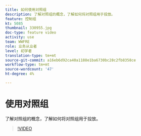 ```yaml
---
title: 如何使用对照组
description: 了解对照组的概念，了解如何将对照组用于投放。
feature: 控制组
kt: 5085
thumbnail: 330955.jpg
doc-type: feature video
activity: use
team: WWFRE
role: 业务从业者
level: 初学者
translation-type: tm+mt
source-git-commit: a16eb6d92ca40a1188e1ba6730bc28c2fb8358ce
workflow-type: tm+mt
source-wordcount: '47'
ht-degree: 4%

---
```



# 使用对照组

了解对照组的概念，了解如何将对照组用于投放。

>[!VIDEO](https://video.tv.adobe.com/v/330955?quality=12)
